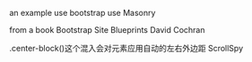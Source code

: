an example use bootstrap
use Masonry


from a book Bootstrap Site Blueprints
David Cochran

.center-block()这个混入会对元素应用自动的左右外边距
ScrollSpy     <body data-spy="scroll" data-target=".navbar">